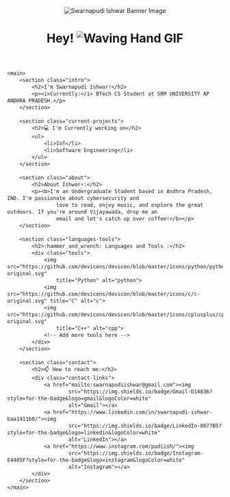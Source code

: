 <!DOCTYPE html>
<html lang="en">

<head>
    <meta charset="UTF-8">
    <meta name="viewport" content="width=device-width, initial-scale=1.0">
    <title>Swarnapudi Ishwar</title>
    <link rel="stylesheet" href="styles.css">
</head>

<body>
    <header>
        <img src="./banner.png" alt="Swarnapudi Ishwar Banner Image">
        <h1>Hey! <img src="https://media.giphy.com/media/hvRJCLFzcasrR4ia7z/giphy.gif" width="25px"
                alt="Waving Hand GIF"></h1>
    </header>

    <main>
        <section class="intro">
            <h2>I'm Swarnapudi Ishwar!</h2>
            <p><i>Currently:</i> BTech CS Student at SRM UNIVERSITY AP ANDHRA PRADESH.</p>
        </section>

        <section class="current-projects">
            <h2>💻 I'm Currently working on</h2>
            <ul>
                <li>IoT</li>
                <li>Software Engineering</li>
            </ul>
        </section>

        <section class="about">
            <h2>About Ishwar⚡:</h2>
            <p><b>I'm an Undergraduate Student based in Andhra Pradesh, IND. I'm passionate about cybersecurity and
                    love to read, enjoy music, and explore the great outdoors. If you're around Vijayawada, drop me an
                    email and let's catch up over coffee!</b></p>
        </section>

        <section class="languages-tools">
            <h2>:hammer_and_wrench: Languages and Tools :</h2>
            <div class="tools">
                <img src="https://github.com/devicons/devicon/blob/master/icons/python/python-original.svg"
                    title="Python" alt="python">
                <img src="https://github.com/devicons/devicon/blob/master/icons/c/c-original.svg" title="C" alt="c">
                <img src="https://github.com/devicons/devicon/blob/master/icons/cplusplus/cplusplus-original.svg"
                    title="C++" alt="cpp">
                <!-- Add more tools here -->
            </div>
        </section>

        <section class="contact">
            <h2>📫 How to reach me:</h2>
            <div class="contact-links">
                <a href="mailto:swarnapudiishwar@gmail.com"><img
                        src="https://img.shields.io/badge/Gmail-D14836?style=for-the-badge&logo=gmail&logoColor=white"
                        alt="Gmail"></a>
                <a href="https://www.linkedin.com/in/swarnapudi-ishwar-baa1411b0/"><img
                        src="https://img.shields.io/badge/LinkedIn-0077B5?style=for-the-badge&logo=linkedin&logoColor=white"
                        alt="LinkedIn"></a>
                <a href="https://www.instagram.com/pudiish/"><img
                        src="https://img.shields.io/badge/Instagram-E4405F?style=for-the-badge&logo=instagram&logoColor=white"
                        alt="Instagram"></a>
            </div>
        </section>
    </main>
</body>

</html>
